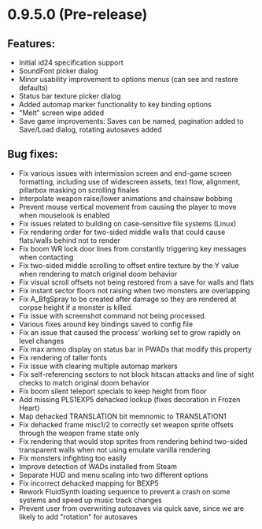 # 0.9.5.0 (Pre-release)

## Features:
  - Initial id24 specification support
  - SoundFont picker dialog
  - Minor usability improvement to options menus (can see and restore defaults)
  - Status bar texture picker dialog
  - Added automap marker functionality to key binding options
  - "Melt" screen wipe added
  - Save game improvements: Saves can be named, pagination added to Save/Load dialog, rotating autosaves added

## Bug fixes:
  - Fix various issues with intermission screen and end-game screen formatting, including use of widescreen assets, text flow, alignment, pillarbox masking on scrolling finales
  - Interpolate weapon raise/lower animations and chainsaw bobbing
  - Prevent mouse vertical movement from causing the player to move when mouselook is enabled
  - Fix issues related to building on case-sensitive file systems (Linux)
  - Fix rendering order for two-sided middle walls that could cause flats/walls behind not to render
  - Fix boom WR lock door lines from constantly triggering key messages when contacting
  - Fix two-sided middle scrolling to offset entire texture by the Y value when rendering to match original doom behavior
  - Fix visual scroll offsets not being restored from a save for walls and flats
  - Fix instant sector floors not raising when two monsters are overlapping
  - Fix A_BfgSpray to be created after damage so they are rendered at corpse height if a monster is killed.
  - Fix issue with screenshot command not being processed.
  - Various fixes around key bindings saved to config file
  - Fix an issue that caused the process' working set to grow rapidly on level changes
  - Fix max ammo display on status bar in PWADs that modify this property
  - Fix rendering of taller fonts
  - Fix issue with clearing multiple automap markers
  - Fix self-referencing sectors to not block hitscan attacks and line of sight checks to match original doom behavior
  - Fix boom silent teleport specials to keep height from floor
  - Add missing PLS1EXP5 dehacked lookup (fixes decoration in Frozen Heart)
  - Map dehacked TRANSLATION bit memnomic to TRANSLATION1
  - Fix dehacked frame misc1/2 to correctly set weapon sprite offsets through the weapon frame state only
  - Fix rendering that would stop sprites from rendering behind two-sided transparent walls when not using emulate vanilla rendering
  - Fix monsters infighting too easily
  - Improve detection of WADs installed from Steam 
  - Separate HUD and menu scaling into two different options
  - Fix incorrect dehacked mapping for BEXP5
  - Rework FluidSynth loading sequence to prevent a crash on some systems and speed up music track changes
  - Prevent user from overwriting autosaves via quick save, since we are likely to add "rotation" for autosaves
